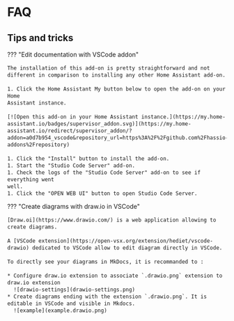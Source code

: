 # FAQ

## Tips and tricks

??? "Edit documentation with VSCode addon"

    The installation of this add-on is pretty straightforward and not different in comparison to installing any other Home Assistant add-on.

    1. Click the Home Assistant My button below to open the add-on on your Home
    Assistant instance.

    [![Open this add-on in your Home Assistant instance.](https://my.home-assistant.io/badges/supervisor_addon.svg)](https://my.home-assistant.io/redirect/supervisor_addon/?addon=a0d7b954_vscode&repository_url=https%3A%2F%2Fgithub.com%2Fhassio-addons%2Frepository)

    1. Click the "Install" button to install the add-on.
    1. Start the "Studio Code Server" add-on.
    1. Check the logs of the "Studio Code Server" add-on to see if everything went
    well.
    1. Click the "OPEN WEB UI" button to open Studio Code Server.

??? "Create diagrams with draw.io in VSCode"

    [Draw.oi](https://www.drawio.com/) is a web application allowing to create diagrams.

    A [VSCode extension](https://open-vsx.org/extension/hediet/vscode-drawio) dedicated to VSCode allow to edit diagram directly in VSCode.

    To directly see your diagrams in MkDocs, it is recommanded to :
    
    * Configure draw.io extension to associate `.drawio.png` extension to draw.io extension
      ![drawio-settings](drawio-settings.png)
    * Create diagrams ending with the extension `.drawio.png`. It is editable in VSCode and visible in Mkdocs.
      ![example](example.drawio.png)

